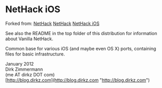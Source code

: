 NetHack iOS
===========

Forked from:
[NetHack](https://github.com/Vanilla-NetHack/NetHack)
[NetHack](https://github.com/dirkz/NetHack)
[NetHack iOS](https://github.com/dirkz/NetHack-iOS)

See also the README in the top folder of this distribution for information about
Vanilla NetHack.

Common base for various iOS (and maybe even OS X) ports, containing files for
basic infrastructure.

January 2012  
Dirk Zimmermann  
(me AT dirkz DOT com)  
[http://blog.dirkz.com](http://blog.dirkz.com "http://blog.dirkz.com")


